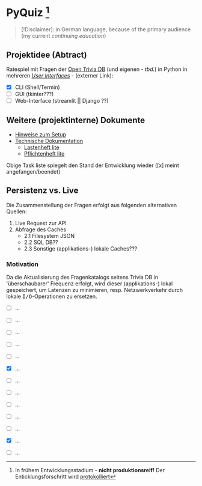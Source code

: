 # PyQuiz <DEV> [^1]

>[!Disclaimer]: in German language, because of the primary audience (my current <em>continuing education</em>)

## Projektidee (Abtract)
Ratespiel  mit Fragen der [Open Trivia DB](https://opentdb.com/) (und eigenen - <i>tbd.</i>) in Python in mehreren <i>[User Interfaces](https://en.wikipedia.org/wiki/User_interface)</i> - (externer Link):

- [x] CLI (Shell/Termin)
- [ ] GUI (tkinter???)
- [ ] Web-Interface (streamlit || Django ??)

## Weitere (projektinterne) Dokumente
- [Hinweise zum Setup](doq/setup.md) 
- [Technische Dokumentation](doq/dad.md) 
    - [Lastenheft lite](doq/reqspec.md)
    - [Pflichtenheft lite](doq/sysspec.md)


Obige Task liste spiegelt den Stand der Entwicklung wieder ([x] meint angefangen/beendet)

## Persistenz vs. Live

Die Zusammenstellung der Fragen erfolgt aus folgenden alternativen Quellen:

1. Live Request zur API
2. Abfrage des Caches
    - 2.1 Filesystem JSON
    - 2.2 SQL DB??
    - 2.3 Sonstige (applikations-) lokale Caches???

### Motivation

Da die Aktualisierung des Fragenkatalogs seitens Trivia DB in 'überschaubarer' Frequenz erfolgt, wird dieser (applikations-) lokal gespeichert, um Latenzen
zu minimieren, resp. Netzwerkverkehr durch lokale <kbd>I/O</kbd>-Operationen zu ersetzen.



- [ ] ...
- [ ] ...
- [ ] ...
- [ ] ...
- [ ] ...
- [x] ...
- [ ] ...

- [ ] ...
- [ ] ...
- [ ] ...
- [ ] ...
- [x] ...
- [ ] ...







[^1]: In frühem Entwicklungsstadium - **nicht produktionsreif!**
Der Enticklungsforschritt wird [protokolliert](doq/change_history.md)